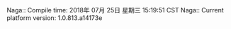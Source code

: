 Naga:: Compile time: 2018年 07月 25日 星期三 15:19:51 CST
Naga:: Current platform version: 1.0.813.a14173e
